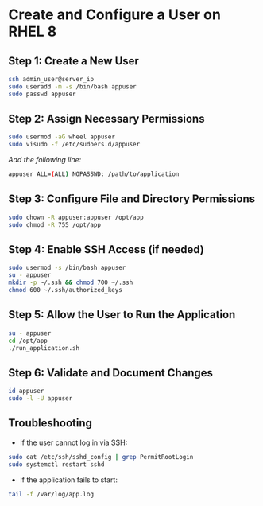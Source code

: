 # Create and Configure a User on RHEL 8

## Step 1: Create a New User
```bash
ssh admin_user@server_ip
sudo useradd -m -s /bin/bash appuser
sudo passwd appuser
```

## Step 2: Assign Necessary Permissions
```bash
sudo usermod -aG wheel appuser
sudo visudo -f /etc/sudoers.d/appuser
```
_Add the following line:_
```bash
appuser ALL=(ALL) NOPASSWD: /path/to/application
```

## Step 3: Configure File and Directory Permissions
```bash
sudo chown -R appuser:appuser /opt/app
sudo chmod -R 755 /opt/app
```

## Step 4: Enable SSH Access (if needed)
```bash
sudo usermod -s /bin/bash appuser
su - appuser
mkdir -p ~/.ssh && chmod 700 ~/.ssh
chmod 600 ~/.ssh/authorized_keys
```

## Step 5: Allow the User to Run the Application
```bash
su - appuser
cd /opt/app
./run_application.sh
```

## Step 6: Validate and Document Changes
```bash
id appuser
sudo -l -U appuser
```

## Troubleshooting
- If the user cannot log in via SSH:
```bash
sudo cat /etc/ssh/sshd_config | grep PermitRootLogin
sudo systemctl restart sshd
```
- If the application fails to start:
```bash
tail -f /var/log/app.log
